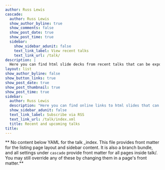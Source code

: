 ```yaml
---
author: Russ Lewis
cascade:
  author: Russ Lewis
  show_author_byline: true
  show_comments: false
  show_post_date: true
  show_post_time: true
  sidebar:
    show_sidebar_adunit: false
    text_link_label: View recent talks
    text_link_url: /talk/
description: |
  Here you can find html slide decks from recent talks that can be exported to PDF for downlaod or printing
layout: list
show_author_byline: false
show_button_links: true
show_post_date: true
show_post_thumbnail: true
show_post_time: true
sidebar:
  author: Russ Lewis
  description: "Here you can find online links to html slides that can be exported to PDF for download or printing" 
  show_sidebar_adunit: false
  text_link_label: Subscribe via RSS
  text_link_url: /talk/index.xml
  title: Recent and upcoming talks
title: 
---
```


** No content below YAML for the talk _index. This file provides front matter for the listing page layout and sidebar content. It is also a branch bundle, and all settings under `cascade` provide front matter for all pages inside talk/. You may still override any of these by changing them in a page's front matter.**
